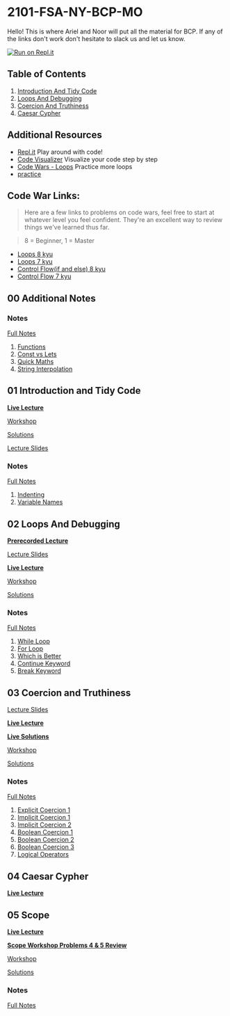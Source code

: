 # 2101-FSA-NY-BCP-MO

Hello! This is where Ariel and Noor will put all the material for BCP. If any of the links don't work don't hesitate to slack us and let us know.

[![Run on Repl.it](https://repl.it/badge/github/arielahdoot/2101-FSA-NY-BCP-MO)](https://repl.it/github/arielahdoot/2101-FSA-NY-BCP-MO)

## Table of Contents

1. [Introduction And Tidy Code](#01-introduction-and-tidy-code)
2. [Loops And Debugging](#02-loops-and-debugging)
3. [Coercion And Truthiness](#03-coercion-and-truthiness)
4. [Caesar Cypher](#04-caesar-cypher)
<!-- 5. [Scope](#05-scope)
5. [Arrays I](#06-arrays-I)
6. [Arrays II](#07-arrays-ii)
7. [Sudoku Validator](#08-sudoku-validator)
8. [Objects](#09-objects)
9. [Recursion I](#10-recursion-i)
10. [Recursion II](#11-recursion-ii)
11. [Next Steps](#12-next-steps) -->

## Additional Resources

- [Repl.it](https://repl.it/repls) Play around with code!
- [Code Visualizer](http://www.pythontutor.com/visualize.html#mode=edit) Visualize your code step by step
- [Code Wars - Loops](https://www.codewars.com/kata/search/javascript?q=&r%5B%5D=-8&r%5B%5D=-7&tags=Loops) Practice more loops
- [practice](https://www.codewars.com/users/MrZizoScream/authored)

## Code War Links:

> Here are a few links to problems on code wars, feel free to start at whatever level you feel confident. They're an excellent way to review things we've learned thus far.

> 8 = Beginner, 1 = Master

- [Loops 8 kyu](https://www.codewars.com/kata/search/my-languages?beta=false&q=&r=-8&tags=Loops)
- [Loops 7 kyu](https://www.codewars.com/kata/search/my-languages?q=&r%5B%5D=-7&tags=Loops&beta=false)
- [Control Flow(if and else) 8 kyu](https://www.codewars.com/kata/search/my-languages?beta=false&q=&r=-8&tags=Control+Flow)
- [Control Flow 7 kyu](https://www.codewars.com/kata/search/my-languages?q=&r%5B%5D=-7&tags=Control+Flow&beta=false)

## **00 Additional Notes**

### Notes

[Full Notes](00-additional-notes)

1. [Functions](00-additional-notes/01-functions.js)
2. [Const vs Lets](00-additional-notes/02-const-vs-let.js)
3. [Quick Maths](00-additional-notes/03-quick-maths.js)
4. [String Interpolation](00-additional-notes/04-string-interpolation.js)

## **01 Introduction and Tidy Code**

**[Live Lecture](https://youtu.be/fuQrDxZ4V6U)**

[Workshop](https://learn.fullstackacademy.com/workshop/5ab7da028b8e9b000477fd36/content/5ab7dbafa468c900045db6ed/text)

[Solutions](https://learn.fullstackacademy.com/workshop/5ab7da028b8e9b000477fd36/content/5ab7dc11a468c900045db703/text)

[Lecture Slides](00-slides/01-Introduction-and-Tidy-Code.pdf)

### Notes

[Full Notes](01-tidy-code)

1. [Indenting](01-tidy-code/A-indenting.js)
2. [Variable Names](01-tidy-code/B-variableNaming.js)

## **02 Loops And Debugging**

**[Prerecorded Lecture](https://learn.fullstackacademy.com/workshop/5ac57192f7ff470004a63148/content/5ac571d2bd9f9e0004adb0a4/text)**

[Lecture Slides](00-slides/02-Loops-and-Debugging.pdf)

**[Live Lecture](https://youtu.be/qhF2TLsMlDE)**

[Workshop](https://learn.fullstackacademy.com/workshop/5ac57192f7ff470004a63148/content/5ac572977ec3340004bddd57/text)

[Solutions](https://learn.fullstackacademy.com/workshop/5ac57192f7ff470004a63148/content/5ac57384f7ff470004a63170/text)

### Notes

[Full Notes](02-loops-and-debugging)

1. [While Loop](02-loops-and-debugging/A-while-loop.js)
2. [For Loop](02-loops-and-debugging/B-for-loop.js)
3. [Which is Better](02-loops-and-debugging/C-for-vs-while.js)
4. [Continue Keyword](02-loops-and-debugging/D-continue.js)
5. [Break Keyword](02-loops-and-debugging/E-break.js)

## **03 Coercion and Truthiness**

[Lecture Slides](00-slides/03-Coercion-and-Truthiness.pdf)

**[Live Lecture](https://youtu.be/SCN73vKE5DY)**

**[Live Solutions](https://youtu.be/ry2uQPvueek)**

[Workshop](https://learn.fullstackacademy.com/workshop/5ac574e51abd3200043c12e8/content/5ac574e51abd3200043c12ed/text)

[Solutions](https://learn.fullstackacademy.com/workshop/5ac574e51abd3200043c12e8/content/5ac574e51abd3200043c12ee/text)

### Notes

[Full Notes](03-coercion-and-truthiness)

1. [Explicit Coercion 1](03-coercion-and-truthiness/A-explicit-coercion.js)
2. [Implicit Coercion 1](03-coercion-and-truthiness/B-implicit-coercion-1.js)
3. [Implicit Coercion 2](03-coercion-and-truthiness/C-implicit-coercion-2.js)
4. [Boolean Coercion 1](03-coercion-and-truthiness/D-boolean-coercion-1.js)
5. [Boolean Coercion 2](03-coercion-and-truthiness/E-boolean-coercion-2.js)
6. [Boolean Coercion 3](03-coercion-and-truthiness/F-boolean-coercion-3.js)
7. [Logical Operators](03-coercion-and-truthiness/G-logical-operators-1.js)

## **04 Caesar Cypher**

**[Live Lecture](https://youtu.be/x-QNu7aMUR0)**

## **05 Scope**

**[Live Lecture](https://youtu.be/KYuBlRTnG2A)**

**[Scope Workshop Problems 4 & 5 Review](https://youtu.be/zxzapd17ThM)**

[Workshop](https://learn.fullstackacademy.com/workshop/5ac576417ec3340004bdddb4/content/5ac576417ec3340004bdddb9/text)

[Solutions](https://learn.fullstackacademy.com/workshop/5ac576417ec3340004bdddb4/content/5ac576417ec3340004bdddba/text)

### Notes

[Full Notes](05-scope)

<!-- 
## **05 Arrays I**

**[Live Lecture](https://youtu.be/uGxwiRRkVFs)**
**[Live Solutions](https://youtu.be/tEVT4mS0-TQ)**

[Workshop](https://learn.fullstackacademy.com/workshop/5ac57806bd9f9e0004adb186/content/5ac57806bd9f9e0004adb18b/text)

[Solutions](https://learn.fullstackacademy.com/workshop/5ac57806bd9f9e0004adb186/content/5ac57806bd9f9e0004adb18c/text)

### Notes

[Full Notes](05-arrays-I)

1. [Array Definition](05-arrays-I/A-array-definition.js)
2. [Typeof & Array.isArray()](05-arrays-I/B-typeof-isArray.js)
3. [Bracket Access](05-arrays-I/C-bracket-access.js)
4. [Bracket Assignment](05-arrays-I/D-br-assignment.js)
5. [Array Looping](05-arrays-I/E-array-looping.js)
6. [Array Length](05-arrays-I/F-array-length.js)
7. [Array.push()](05-arrays-I/G-array-push.js)
8. [Array.pop()](05-arrays-I/H-array-pop.js)
9. [Array.shift()](05-arrays-I/I-array-shift.js)
10. [Array.unshift()](05-arrays-I/J-array-unshift.js)
11. [Array.indexOf()](05-arrays-I/K-array-indexof.js)
12. [Array.slice()](05-arrays-I/L-array-slice.js)
13. [Array.includes()](05-arrays-I/M-array-includes.js)
14. [Array.reverse()](05-arrays-I/N-array-reverse.js)

## **06 Arrays II**

**[Live Lecture](https://youtu.be/6UOpGWjxBHM)**

[Workshop](https://learn.fullstackacademy.com/workshop/5ac579437ec3340004bdde15/content/5ac579437ec3340004bdde1a/text)

[Solutions](https://learn.fullstackacademy.com/workshop/5ac579437ec3340004bdde15/content/5ac579437ec3340004bdde1b/text)

### Notes

[Full Notes](06-arrays-ii)

1. [splice()](06-arrays-ii/Asplice.js)
2. [join()](06-arrays-ii/B-join.js)
3. [concat()](06-arrays-ii/C-concat.js)
4. [Nested Arrays](06-arrays-ii/D-nested-arrays.js)
5. [Nested Looping](06-arrays-ii/E-nested-looping.js)
6. [Grid](06-arrays-ii/F-grid.js)

## **08 Sudoku Validator**

## **09 Objects**

**[Live Lecture](https://youtu.be/aLTP7hnIYFg)**
**[Live Solutions](https://youtu.be/Cu9EIQcc8d4)**

[Workshop](https://learn.fullstackacademy.com/workshop/5ac57b3ebd9f9e0004adb210/content/5ac57b3ebd9f9e0004adb215/text)

[Solutions](https://learn.fullstackacademy.com/workshop/5ac57b3ebd9f9e0004adb210/content/5ac57b3ebd9f9e0004adb216/text)

#### Notes

[Full Notes](09-objects)

0. [Code Snippets](09-objects/A-code-snippets.js)
1. [What is an Object](09-objects/B-what-is-an-object.js)
2. [Create And Access](09-objects/C-create-and-access.js)
3. [New Key-Value Pairs](09-objects/D-new-key-value-pairs.js)
4. [Delete Key-Value Pairs](09-objects/E-delete-key-value-pairs.js)
5. [In Operator](09-objects/F-in-operator.js)
6. [For In Loop](09-objects/G-for-in-loop.js)
7. [Object Methods](09-objects/H-object-methods.js)
8. [Nested Arrays](09-objects/I-nested-arrays.js)
9. [Nested Objects](09-objects/J-nested-object.js)
10. [Animal Noises Review](09-objects/K-animal-noises-review.js)

### **Object Methods**

**[Live Lecture](https://youtu.be/pZ5Sm2yUfzo)**

[Workshop](https://learn.fullstackacademy.com/workshop/5ac57cb8bd9f9e0004adb24a/content/5ac57cb8bd9f9e0004adb24e/text)

[Solutions](https://learn.fullstackacademy.com/workshop/5ac57cb8bd9f9e0004adb24a/content/5ac57cb8bd9f9e0004adb250/text)

#### Notes

1. [What Are Methods](09-objects/L-whatisamethod.js)
2. [Creating Methods](09-objects/M-createmethods.js)
3. [this](09-objects/N-this.js)

## **10 Recursion I**

**[Live Lecture](https://youtu.be/tC3TfaZALO0)**

[Workshop](https://learn.fullstackacademy.com/workshop/5aca423037312200043b634a/content/5aca423137312200043b634e/text)

[Solutions](https://learn.fullstackacademy.com/workshop/5aca423037312200043b634a/content/5aca423137312200043b6350/text)

### Notes

[Full Notes](10-recursion-i)

1. [Definition of Recursion](10-recursion-i/A-definition.js)
2. [The Call Stack](10-recursion-i/B-thecallstack.js)
3. [Countdown](10-recursion-i/C-countdown.js)
4. [Factorial](10-recursion-i/D-factorial.js)
5. [Iterables](10-recursion-i/E-iterables.js)
6. [Hints](10-recursion-i/F-hints.js)

## **11 Recursion II**

**[Live Lecture](https://youtu.be/23UzIpHLM2Q)**

[Workshop](https://learn.fullstackacademy.com/workshop/5aca509c37312200043b6422/content/5aca509c37312200043b6426/text)

[Solutions](https://codepen.io/FullstackAcademy/pen/dmMOEy?editors=0010)

### Notes

[Full Notes](11-recursion-ii)

1. [logsAnArray](11-recursion-ii/A-logsAnArray.js)
2. [concatEls](11-recursion-ii/B-concatEls.js)
3. [sumVals](11-recursion-ii/C-sumVals.js)

## **12 Next Steps**

**[Live Lecture](https://youtu.be/ymNBN2HWEso)** -->
